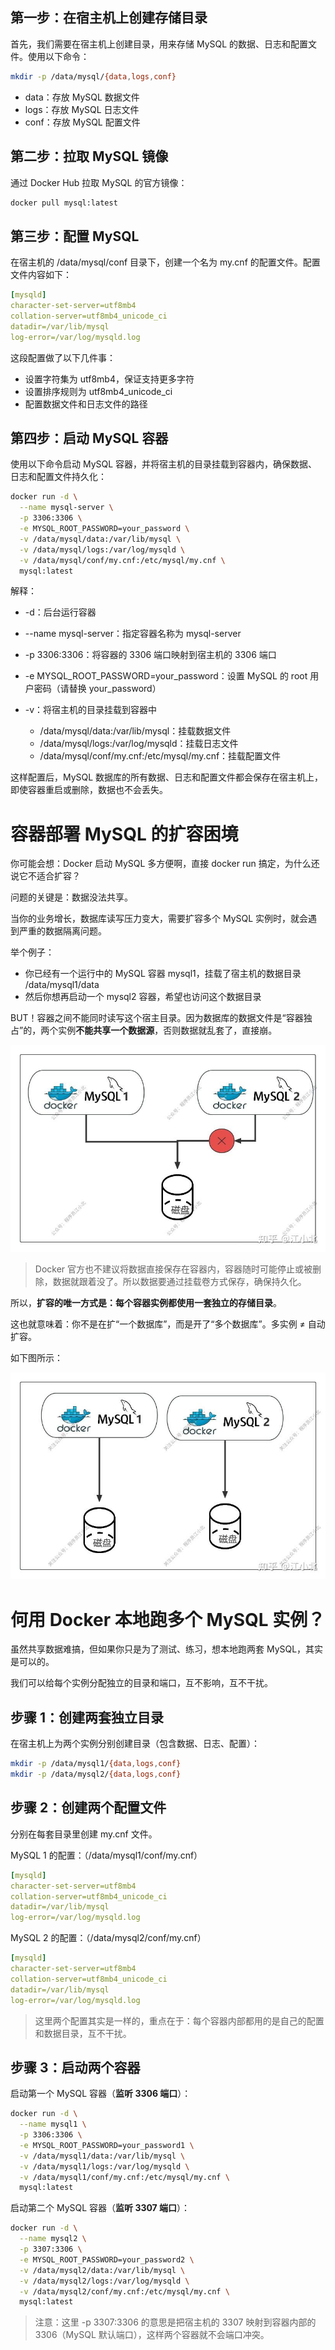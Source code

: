 ## 第一步：在宿主机上创建存储目录

首先，我们需要在宿主机上创建目录，用来存储 MySQL 的数据、日志和配置文件。使用以下命令：

```bash
mkdir -p /data/mysql/{data,logs,conf}
```

- data：存放 MySQL 数据文件
- logs：存放 MySQL 日志文件
- conf：存放 MySQL 配置文件

## 第二步：拉取 MySQL 镜像

通过 Docker Hub 拉取 MySQL 的官方镜像：

```bash
docker pull mysql:latest
```

## 第三步：配置 MySQL

在宿主机的 /data/mysql/conf 目录下，创建一个名为 my.cnf 的配置文件。配置文件内容如下：

```yaml
[mysqld]
character-set-server=utf8mb4
collation-server=utf8mb4_unicode_ci
datadir=/var/lib/mysql
log-error=/var/log/mysqld.log
```

这段配置做了以下几件事：

- 设置字符集为 utf8mb4，保证支持更多字符
- 设置排序规则为 utf8mb4_unicode_ci
- 配置数据文件和日志文件的路径

## 第四步：启动 MySQL 容器

使用以下命令启动 MySQL 容器，并将宿主机的目录挂载到容器内，确保数据、日志和配置文件持久化：

```bash
docker run -d \
  --name mysql-server \
  -p 3306:3306 \
  -e MYSQL_ROOT_PASSWORD=your_password \
  -v /data/mysql/data:/var/lib/mysql \
  -v /data/mysql/logs:/var/log/mysqld \
  -v /data/mysql/conf/my.cnf:/etc/mysql/my.cnf \
  mysql:latest
```

解释：

- -d：后台运行容器
- --name mysql-server：指定容器名称为 mysql-server
- -p 3306:3306：将容器的 3306 端口映射到宿主机的 3306 端口
- -e MYSQL_ROOT_PASSWORD=your_password：设置 MySQL 的 root 用户密码（请替换 your_password）
- -v：将宿主机的目录挂载到容器中

  - /data/mysql/data:/var/lib/mysql：挂载数据文件
  - /data/mysql/logs:/var/log/mysqld：挂载日志文件
  - /data/mysql/conf/my.cnf:/etc/mysql/my.cnf：挂载配置文件

这样配置后，MySQL 数据库的所有数据、日志和配置文件都会保存在宿主机上，即使容器重启或删除，数据也不会丢失。

# 容器部署 MySQL 的扩容困境

你可能会想：Docker 启动 MySQL 多方便啊，直接 docker run 搞定，为什么还说它不适合扩容？

问题的关键是：数据没法共享。

当你的业务增长，数据库读写压力变大，需要扩容多个 MySQL 实例时，就会遇到严重的数据隔离问题。

举个例子：

- 你已经有一个运行中的 MySQL 容器 mysql1，挂载了宿主机的数据目录 /data/mysql1/data
- 然后你想再启动一个 mysql2 容器，希望也访问这个数据目录

BUT！容器之间不能同时读写这个宿主目录。因为数据库的数据文件是“容器独占”的，两个实例**不能共享一个数据源**，否则数据就乱套了，直接崩。

![1757300579878](image/mysql启动/1757300579878.png)

> Docker 官方也不建议将数据直接保存在容器内，容器随时可能停止或被删除，数据就跟着没了。所以数据要通过挂载卷方式保存，确保持久化。

所以，**扩容的唯一方式是：每个容器实例都使用一套独立的存储目录**。

这也就意味着：你不是在扩“一个数据库”，而是开了“多个数据库”。多实例 ≠ 自动扩容。

如下图所示：

![1757300659387](image/mysql启动/1757300659387.png)

# 何用 Docker 本地跑多个 MySQL 实例？

虽然共享数据难搞，但如果你只是为了测试、练习，想本地跑两套 MySQL，其实是可以的。

我们可以给每个实例分配独立的目录和端口，互不影响，互不干扰。

## 步骤 1：创建两套独立目录

在宿主机上为两个实例分别创建目录（包含数据、日志、配置）：

```bash
mkdir -p /data/mysql1/{data,logs,conf}
mkdir -p /data/mysql2/{data,logs,conf}
```

## 步骤 2：创建两个配置文件

分别在每套目录里创建 my.cnf 文件。

MySQL 1 的配置：（/data/mysql1/conf/my.cnf）

```yaml
[mysqld]
character-set-server=utf8mb4
collation-server=utf8mb4_unicode_ci
datadir=/var/lib/mysql
log-error=/var/log/mysqld.log
```

MySQL 2 的配置：（/data/mysql2/conf/my.cnf）

```yaml
[mysqld]
character-set-server=utf8mb4
collation-server=utf8mb4_unicode_ci
datadir=/var/lib/mysql
log-error=/var/log/mysqld.log
```

>这里两个配置其实是一样的，重点在于：每个容器内部都用的是自己的配置和数据目录，互不干扰。

## 步骤 3：启动两个容器

启动第一个 MySQL 容器（**监听 3306 端口**）：

```bash
docker run -d \
  --name mysql1 \
  -p 3306:3306 \
  -e MYSQL_ROOT_PASSWORD=your_password1 \
  -v /data/mysql1/data:/var/lib/mysql \
  -v /data/mysql1/logs:/var/log/mysqld \
  -v /data/mysql1/conf/my.cnf:/etc/mysql/my.cnf \
  mysql:latest
```

启动第二个 MySQL 容器（**监听 3307 端口**）：

```bash
docker run -d \
  --name mysql2 \
  -p 3307:3306 \
  -e MYSQL_ROOT_PASSWORD=your_password2 \
  -v /data/mysql2/data:/var/lib/mysql \
  -v /data/mysql2/logs:/var/log/mysqld \
  -v /data/mysql2/conf/my.cnf:/etc/mysql/my.cnf \
  mysql:latest
```

>注意：这里 -p 3307:3306 的意思是把宿主机的 3307 映射到容器内部的 3306（MySQL 默认端口），这样两个容器就不会端口冲突。